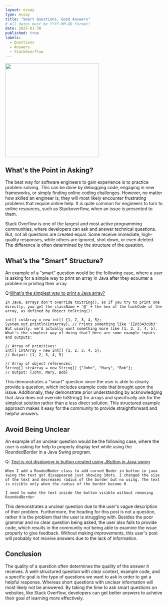 ```yaml
---
layout: essay
type: essay
title: "Smart Questions, Good Answers"
# All dates must be YYYY-MM-DD format!
date: 2025-01-30
published: true
labels:
  - Questions
  - Answers
  - StackOverflow
---
```


<img width="300px" class="rounded float-start pe-4" src="../img/questions.jpg">

## What's the Point in Asking?

The best way for software engineers to gain experience is to practice problem solving. This can be done by debugging code, engaging in new frameworks, or simply finding online coding challenges. However, no matter how skilled an engineer is, they will most likely encounter frustrating problems that require online help. It is quite common for engineers to turn to online resources, such as Stackoverflow, when an issue is presented to them. 

Stack Overflow is one of the largest and most active programming communities, where developers can ask and answer technical questions. But, not all questions are created equal. Some receive immediate, high-quality responses, while others are ignored, shot down, or even deleted. The difference is often determined by the structure of the question.

## What’s the "Smart" Structure?

An example of a “smart” question would be the following case, where a user is asking for a simple way to print an array in Java after they ecounter a problem in printing their array. 

Q:[What's the simplest way to print a Java array?](https://stackoverflow.com/questions/409784/whats-the-simplest-way-to-print-a-java-array)
```
In Java, arrays don't override toString(), so if you try to print one directly, you get the className + '@' + the hex of the hashCode of the array, as defined by Object.toString():

int[] intArray = new int[] {1, 2, 3, 4, 5};
System.out.println(intArray); // Prints something like '[I@3343c8b3'
But usually, we'd actually want something more like [1, 2, 3, 4, 5]. What's the simplest way of doing that? Here are some example inputs and outputs:

// Array of primitives:
int[] intArray = new int[] {1, 2, 3, 4, 5};
// Output: [1, 2, 3, 4, 5]

// Array of object references:
String[] strArray = new String[] {"John", "Mary", "Bob"};
// Output: [John, Mary, Bob]
```
This demonstrates a "smart" question since the user is able to clearly provide a question, which includes example code that brought upon the issue. Additionally, they demonstrate prior understanding by acknowledging that Java does not override toString() for arrays and specifically ask for the simplest solution rather than a less direct solution. This structured example approach makes it easy for the community to provide straightforward and helpful answers.

## Avoid Being Unclear
An example of an unclear question would be the following case, where the user is asking for help to properly display text while using the RoundedBorder in a Java Swing program.

Q: [Test is not displaying in button created using JButton in Java swing](https://stackoverflow.com/questions/79401775/test-is-not-displaying-in-button-created-using-jbutton-in-java-swing)
```
When I add a RoudedBoder class to add curved Boder in button in java swing the text got disappeared just showing 3dots. I changed the size of the text and decreases radius of the border but no using. The text is visible only when the radius of the border become 0

I need to make the text inside the button visible without removing RoundedBorder
```

This demonstrates a unclear question due to the user's vague description of their problem. Furthermore, the heading for this post is not a question, rather it is the problem that the user is struggling with. Besides the poor grammar and no clear question being asked, the user also fails to provide code, which results in the community not being able to examine the issue properly to give feedback. Without making improvements, this user's post will probably not receive answers due to the lack of information.  

## Conclusion
The quality of a question often determines the quality of the answer it receives. A well-structured question with clear context, example code, and a specific goal is the type of questions we want to ask in order to get a helpful response. Whereas short questions with unclear information will most likely not be answered. By taking the time to ask smart questions on websites, like Stack Overflow, developers can get better answers to acheive their goal of learning more effectively.
